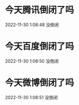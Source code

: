 # 今天腾讯倒闭了吗

2022-11-30 1:08:48 没倒闭

# 今天百度倒闭了吗

2022-11-30 1:08:50 没倒闭

# 今天微博倒闭了吗

2022-11-30 1:08:51 没倒闭

